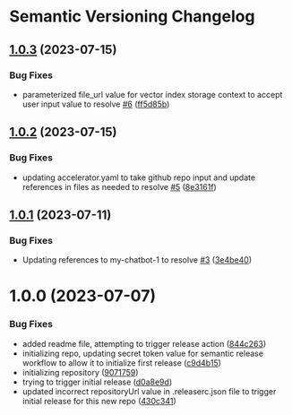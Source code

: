 # Semantic Versioning Changelog

## [1.0.3](https://github.com/afewell/qabot-1-accelerator/compare/v1.0.2...v1.0.3) (2023-07-15)


### Bug Fixes

* parameterized file_url value for vector index storage context to accept user input value to resolve [#6](https://github.com/afewell/qabot-1-accelerator/issues/6) ([ff5d85b](https://github.com/afewell/qabot-1-accelerator/commit/ff5d85b7ac3d2e485a85b0dcdbcb1b950c5b2d46))

## [1.0.2](https://github.com/afewell/qabot-1-accelerator/compare/v1.0.1...v1.0.2) (2023-07-15)


### Bug Fixes

* updating accelerator.yaml to take github repo input and update references in files as needed to resolve [#5](https://github.com/afewell/qabot-1-accelerator/issues/5) ([8e3161f](https://github.com/afewell/qabot-1-accelerator/commit/8e3161f54bf37a068234bd43c20561f58a79110f))

## [1.0.1](https://github.com/afewell/chatbot-1-accelerator/compare/v1.0.0...v1.0.1) (2023-07-11)


### Bug Fixes

* Updating references to my-chatbot-1 to resolve [#3](https://github.com/afewell/chatbot-1-accelerator/issues/3) ([3e4be40](https://github.com/afewell/chatbot-1-accelerator/commit/3e4be408c6cd1b64f9e75dd0765a6bb8ca8f8793))

# 1.0.0 (2023-07-07)


### Bug Fixes

* added readme file, attempting to trigger release action ([844c263](https://github.com/afewell/chatbot-1-accelerator/commit/844c2631897eae82bbd729a5e029b173b9c99418))
* initializing repo, updating secret token value for semantic release workflow to allow it to initialize first release ([c9d4b15](https://github.com/afewell/chatbot-1-accelerator/commit/c9d4b155725c019cd6e89ee522b1a2538d536117))
* initializing repository ([9071759](https://github.com/afewell/chatbot-1-accelerator/commit/907175911e07c8d63d31ebdd79c6e21f9188b6ed))
* trying to trigger initial release ([d0a8e9d](https://github.com/afewell/chatbot-1-accelerator/commit/d0a8e9d004510f874d187a66374e9056dc7f11de))
* updated incorrect repositoryUrl value in .releaserc.json file to trigger initial release for this new repo ([430c341](https://github.com/afewell/chatbot-1-accelerator/commit/430c34155e0b8408976329e28c154259bbdd4a1a))
